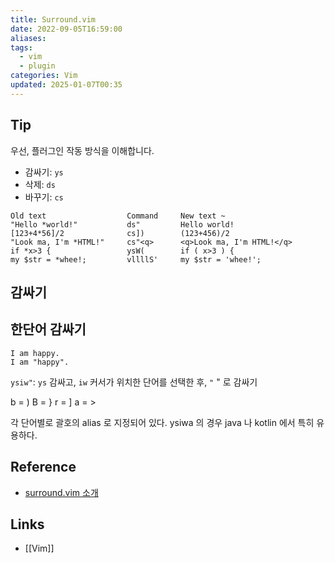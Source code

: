 ```yaml
---
title: Surround.vim
date: 2022-09-05T16:59:00
aliases: 
tags:
  - vim
  - plugin
categories: Vim
updated: 2025-01-07T00:35
---
```


## Tip

우선, 플러그인 작동 방식을 이해합니다.

- 감싸기: `ys`
- 삭제: `ds`
- 바꾸기: `cs`

```text
Old text                  Command     New text ~
"Hello *world!"           ds"         Hello world!
[123+4*56]/2              cs])        (123+456)/2
"Look ma, I'm *HTML!"     cs"<q>      <q>Look ma, I'm HTML!</q>
if *x>3 {                 ysW(        if ( x>3 ) {
my $str = *whee!;         vllllS'     my $str = 'whee!';
```

## 감싸기

## 한단어 감싸기

```test
I am happy.
I am "happy".
```

`ysiw"`: `ys` 감싸고, `iw` 커서가 위치한 단어를 선택한 후, `"` " 로 감싸기

b = )
B = }
r = ]
a = >

각 단어별로 괄호의 alias 로 지정되어 있다. ysiwa 의 경우 java 나 kotlin 에서 특히 유용하다.

## Reference

- [surround.vim 소개](https://forteleaf.tistory.com/entry/VIM-Surroundvim-사용하기)

## Links

- [[Vim]]
